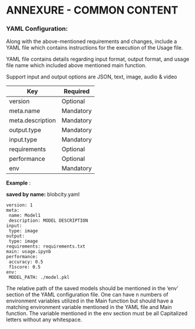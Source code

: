 # ANNEXURE - COMMON CONTENT

### YAML Configuration:

Along with the above-mentioned requirements and changes, include a YAML file which contains instructions for the execution of the Usage file.

YAML file contains details regarding input format, output format, and usage file name which included above mentioned main function.

Support input and output options are JSON, text, image, audio & video

| **Key** | **Required** |
| --- | --- |
| version | Optional |
| meta.name | Mandatory |
| meta.description | Mandatory |
| output.type | Mandatory |
| input.type | Mandatory |
| requirements | Optional |
| performance | Optional |
| env | Mandatory |

**Example** :

**saved by name:** blobcity.yaml

```
version: 1
meta:
 name: Model1
 description: MODEL DESCRIPTION
input:
 type: image
output:
 type: image
requirements: requirements.txt
main: usage.ipynb
performance:
 accuracy: 0.5
 f1score: 0.5 
env:
 MODEL_PATH: ./model.pkl
``` 

The relative path of the saved models should be mentioned in the ‘env’ section of the YAML configuration file. One can have n numbers of environment variables utilized in the Main function but should have a matching environment variable mentioned in the YAML file and Main function. The variable mentioned in the env section must be all Capitalized letters without any whitespace.
